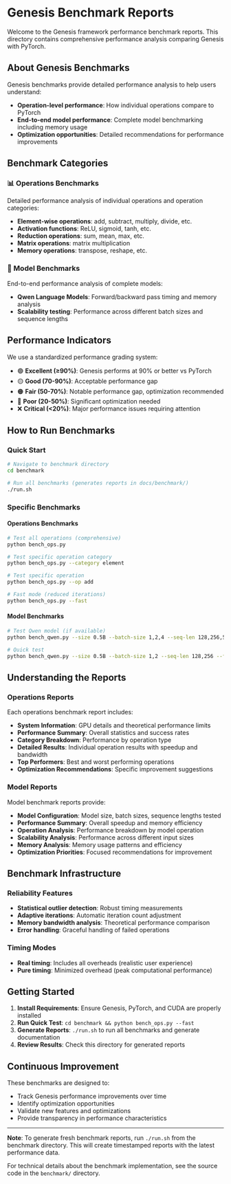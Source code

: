 # Genesis Benchmark Reports

Welcome to the Genesis framework performance benchmark reports. This directory contains comprehensive performance analysis comparing Genesis with PyTorch.

## About Genesis Benchmarks

Genesis benchmarks provide detailed performance analysis to help users understand:
- **Operation-level performance**: How individual operations compare to PyTorch
- **End-to-end model performance**: Complete model benchmarking including memory usage
- **Optimization opportunities**: Detailed recommendations for performance improvements

## Benchmark Categories

### 📊 Operations Benchmarks
Detailed performance analysis of individual operations and operation categories:
- **Element-wise operations**: add, subtract, multiply, divide, etc.
- **Activation functions**: ReLU, sigmoid, tanh, etc.
- **Reduction operations**: sum, mean, max, etc.
- **Matrix operations**: matrix multiplication
- **Memory operations**: transpose, reshape, etc.

### 🤖 Model Benchmarks
End-to-end performance analysis of complete models:
- **Qwen Language Models**: Forward/backward pass timing and memory analysis
- **Scalability testing**: Performance across different batch sizes and sequence lengths

## Performance Indicators

We use a standardized performance grading system:

- 🟢 **Excellent (≥90%)**: Genesis performs at 90% or better vs PyTorch
- 🟡 **Good (70-90%)**: Acceptable performance gap
- 🟠 **Fair (50-70%)**: Notable performance gap, optimization recommended
- 🔴 **Poor (20-50%)**: Significant optimization needed
- ❌ **Critical (<20%)**: Major performance issues requiring attention

## How to Run Benchmarks

### Quick Start
```bash
# Navigate to benchmark directory
cd benchmark

# Run all benchmarks (generates reports in docs/benchmark/)
./run.sh
```

### Specific Benchmarks

#### Operations Benchmarks
```bash
# Test all operations (comprehensive)
python bench_ops.py

# Test specific operation category
python bench_ops.py --category element

# Test specific operation
python bench_ops.py --op add

# Fast mode (reduced iterations)
python bench_ops.py --fast
```

#### Model Benchmarks
```bash
# Test Qwen model (if available)
python bench_qwen.py --size 0.5B --batch-size 1,2,4 --seq-len 128,256,512

# Quick test
python bench_qwen.py --size 0.5B --batch-size 1,2 --seq-len 128,256 --fast
```

## Understanding the Reports

### Operations Reports
Each operations benchmark report includes:
- **System Information**: GPU details and theoretical performance limits
- **Performance Summary**: Overall statistics and success rates
- **Category Breakdown**: Performance by operation type
- **Detailed Results**: Individual operation results with speedup and bandwidth
- **Top Performers**: Best and worst performing operations
- **Optimization Recommendations**: Specific improvement suggestions

### Model Reports
Model benchmark reports provide:
- **Model Configuration**: Model size, batch sizes, sequence lengths tested
- **Performance Summary**: Overall speedup and memory efficiency
- **Operation Analysis**: Performance breakdown by model operation
- **Scalability Analysis**: Performance across different input sizes
- **Memory Analysis**: Memory usage patterns and efficiency
- **Optimization Priorities**: Focused recommendations for improvement

## Benchmark Infrastructure

### Reliability Features
- **Statistical outlier detection**: Robust timing measurements
- **Adaptive iterations**: Automatic iteration count adjustment
- **Memory bandwidth analysis**: Theoretical performance comparison
- **Error handling**: Graceful handling of failed operations

### Timing Modes
- **Real timing**: Includes all overheads (realistic user experience)
- **Pure timing**: Minimized overhead (peak computational performance)

## Getting Started

1. **Install Requirements**: Ensure Genesis, PyTorch, and CUDA are properly installed
2. **Run Quick Test**: `cd benchmark && python bench_ops.py --fast`
3. **Generate Reports**: `./run.sh` to run all benchmarks and generate documentation
4. **Review Results**: Check this directory for generated reports

## Continuous Improvement

These benchmarks are designed to:
- Track Genesis performance improvements over time
- Identify optimization opportunities
- Validate new features and optimizations
- Provide transparency in performance characteristics

---

**Note**: To generate fresh benchmark reports, run `./run.sh` from the benchmark directory. This will create timestamped reports with the latest performance data.

For technical details about the benchmark implementation, see the source code in the `benchmark/` directory.